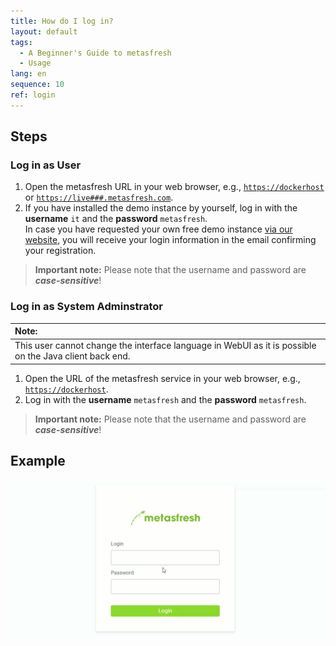 ```yaml
---
title: How do I log in?
layout: default
tags:
  - A Beginner's Guide to metasfresh
  - Usage
lang: en
sequence: 10
ref: login
---
```


## Steps

### Log in as User
1. Open the metasfresh URL in your web browser, e.g., <code><a href="#" title="Just an example">https://dockerhost</a></code> or <code><a href="#" title="Just an example">https://live###.metasfresh.com</a></code>.
1. If you have installed the demo instance by yourself, log in with the **username** `it` and the **password** `metasfresh`.<br>
In case you have requested your own free demo instance <a href="https://metasfresh.com/en/nextgen/" title="metasfresh Cloud ERP &#124; metasfresh.com " target="\_blank">via our website</a>, you will receive your login information in the email confirming your registration.
 >**Important note:** Please note that the username and password are ***case-sensitive***!

### Log in as System Adminstrator

| **Note:** |
| :--- |
| This user cannot change the interface language in WebUI as it is possible on the Java client back end. |

1. Open the URL of the metasfresh service in your web browser, e.g., <code><a href="#" title="Just an example">https://dockerhost</a></code>.
1. Log in with the **username** `metasfresh` and the **password** `metasfresh`.
 >**Important note:** Please note that the username and password are ***case-sensitive***!

## Example
<kbd><img src="assets/login_en.gif" alt="GIF: Log in to metasfresh"></kbd>

